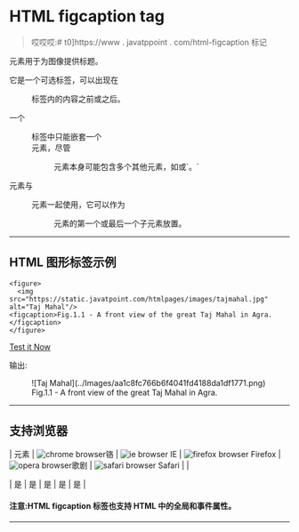 # HTML figcaption tag

> 哎哎哎:# t0]https://www . javatppoint . com/html-figcaption 标记

<figcaption>元素用于为图像提供标题。</figcaption>

它是一个可选标签，可以出现在

<figure>标签内的内容之前或之后。</figure>

一个

<figure>标签中只能嵌套一个

<figcaption>元素，尽管

<figure>元素本身可能包含多个其他元素，如或`。`</figure>

</figcaption>

</figure>

<figcaption>元素与

<figure>元素一起使用，它可以作为

<figure>元素的第一个或最后一个子元素放置。</figure>

</figure>

</figcaption>

* * *

## HTML 图形标签示例

```
<figure>
  <img src="https://static.javatpoint.com/htmlpages/images/tajmahal.jpg" alt="Taj Mahal"/>
<figcaption>Fig.1.1 - A front view of the great Taj Mahal in Agra.</figcaption>
</figure>

```

[Test it Now](https://www.javatpoint.com/oprweb/test.jsp?filename=htmlfigcaptiontag1)

输出:

<figure>![Taj Mahal](../Images/aa1c8fc766b6f4041fd4188da1df1771.png)

<figcaption>Fig.1.1 - A front view of the great Taj Mahal in Agra.</figcaption>

</figure>

* * *

## 支持浏览器

| 元素 | ![chrome browser](../Images/4fbdc93dc2016c5049ed108e7318df19.png)铬 | ![ie browser](../Images/83dd23df1fe8373fd5bf054b2c1dd88b.png) IE | ![firefox browser](../Images/4f001fff393888a8a807ed29b28145d1.png) Firefox | ![opera browser](../Images/6cad4a592cc69a052056a0577b4aac65.png)歌剧 | ![safari browser](../Images/a0f6a9711a92203c5dc5c127fe9c9fca.png) Safari |
| 

<figcaption></figcaption>

 | 是 | 是 | 是 | 是 | 是 |

#### 注意:HTML figcaption 标签也支持 HTML 中的全局和事件属性。

* * *